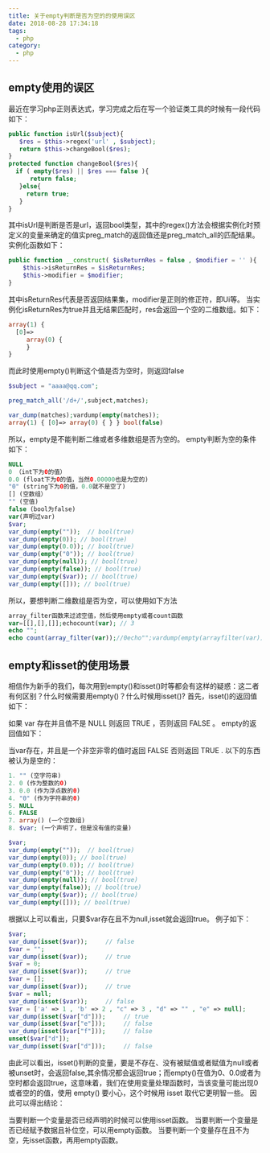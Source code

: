 ```yaml
---
title: 关于empty判断是否为空的的使用误区
date: 2018-08-28 17:34:18
tags:
  - php
category:
  - php
---
```

## empty使用的误区
最近在学习php正则表达式，学习完成之后在写一个验证类工具的时候有一段代码如下：
<!-- more -->

```php
public function isUrl($subject){
   $res = $this->regex('url' , $subject);
   return $this->changeBool($res);
}                
protected function changeBool($res){
  if ( empty($res) || $res === false ){
      return false;
   }else{
     return true;
   }
}
```
其中isUrl是判断是否是url，返回bool类型，其中的regex()方法会根据实例化时预定义的变量来确定的值实preg_match的返回值还是preg_match_all的匹配结果。实例化函数如下：
```php
public function __construct( $isReturnRes = false , $modifier = '' ){
    $this->isReturnRes = $isReturnRes;      
    $this->modifier = $modifier;  
}
```
其中isReturnRes代表是否返回结果集，modifier是正则的修正符，即Ui等。
当实例化isReturnRes为true并且无结果匹配时，res会返回一个空的二维数组。如下：
```php
array(1) {
  [0]=>
     array(0) {
     }
}
```
而此时使用empty()判断这个值是否为空时，则返回false
```php
$subject = "aaaa@qq.com";

preg_match_all('/d+/',subject,matches);

var_dump(matches);vardump(empty(matches));
array(1) { [0]=> array(0) { } } bool(false)
```
所以，empty是不能判断二维或者多维数组是否为空的。
empty判断为空的条件如下：
```php
NULL
0 （int下为0的值）
0.0 (float下为0的值，当然0.00000也是为空的)
"0" (string下为0的值，0.0就不是空了)
[] (空数组）
"" (空值)
false (bool为false)
var(声明过var)
$var;
var_dump(empty(""));  // bool(true)
var_dump(empty(0)); // bool(true)
var_dump(empty(0.0)); // bool(true)
var_dump(empty("0")); // bool(true)
var_dump(empty(null)); // bool(true)
var_dump(empty(false)); // bool(true)
var_dump(empty($var)); // bool(true)
var_dump(empty([])); // bool(true)
```

所以，要想判断二维数组是否为空，可以使用如下方法

```php
array_filter函数来过滤空值，然后使用empty或者count函数
var=[[],[],[]];echocount(var); // 3
echo "";
echo count(array_filter(var));//0echo"";vardump(empty(arrayfilter(var))); // true
```

## empty和isset的使用场景

相信作为新手的我们，每次用到empty()和isset()时等都会有这样的疑惑：这二者有何区别？什么时候需要用empty()？什么时候用isset()?
首先，isset()的返回值如下：

如果 var 存在并且值不是 NULL  则返回 TRUE ，否则返回 FALSE 。
empty的返回值如下：

当var存在，并且是一个非空非零的值时返回 FALSE  否则返回 TRUE .
以下的东西被认为是空的：
```php
1. "" (空字符串)
2. 0 (作为整数的0)
3. 0.0 (作为浮点数的0)
4. "0" (作为字符串的0)
5. NULL  
6. FALSE  
7. array() (一个空数组)
8. $var; (一个声明了，但是没有值的变量)

$var;
var_dump(empty(""));  // bool(true)
var_dump(empty(0)); // bool(true)
var_dump(empty(0.0)); // bool(true)
var_dump(empty("0")); // bool(true)
var_dump(empty(null)); // bool(true)
var_dump(empty(false)); // bool(true)
var_dump(empty($var)); // bool(true)
var_dump(empty([])); // bool(true)
```
根据以上可以看出，只要$var存在且不为null,isset就会返回true。
例子如下：
```php
$var;
var_dump(isset($var));     // false
$var = "";
var_dump(isset($var));     // true
$var = 0;
var_dump(isset($var));     // true
$var = [];
var_dump(isset($var));     // true
$var = null;
var_dump(isset($var));     // false
$var = ['a' => 1 , 'b' => 2 , "c" => 3 , "d" => "" , "e" => null];
var_dump(isset($var["d"]));     // true
var_dump(isset($var["e"]));     // false
var_dump(isset($var["f"]));     // false
unset($var["d"]);
var_dump(isset($var["d"]));     // false
```

由此可以看出，isset()判断的变量，要是不存在、没有被赋值或者赋值为null或者被unset时，会返回false,其余情况都会返回true；而empty()在值为0、0.0或者为空时都会返回true，这意味着，我们在使用变量处理函数时，当该变量可能出现0或者空的的值，使用 empty() 要小心，这个时候用 isset 取代它更明智一些。
因此可以得出结论：

当要判断一个变量是否已经声明的时候可以使用isset函数。
当要判断一个变量是否已经赋予数据且补位空，可以用empty函数。
当要判断一个变量存在且不为空，先isset函数，再用empty函数。
